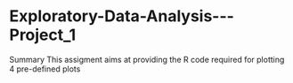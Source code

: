 # Exploratory-Data-Analysis---Project_1
Summary This assigment aims at providing the R code required for plotting 4 pre-defined plots

